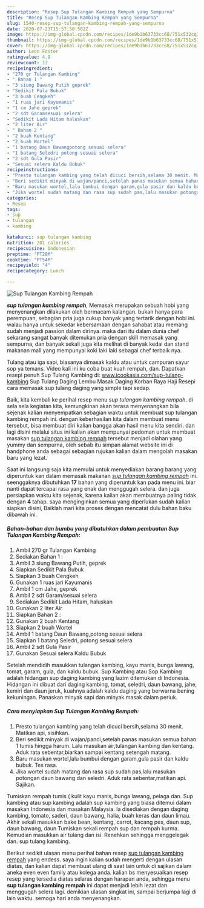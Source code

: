 ```yaml
---
description: "Resep Sup Tulangan Kambing Rempah yang Sempurna"
title: "Resep Sup Tulangan Kambing Rempah yang Sempurna"
slug: 1540-resep-sup-tulangan-kambing-rempah-yang-sempurna
date: 2020-07-23T15:57:50.582Z
image: https://img-global.cpcdn.com/recipes/1de9b1b63733cc68/751x532cq70/sup-tulangan-kambing-rempah-foto-resep-utama.jpg
thumbnail: https://img-global.cpcdn.com/recipes/1de9b1b63733cc68/751x532cq70/sup-tulangan-kambing-rempah-foto-resep-utama.jpg
cover: https://img-global.cpcdn.com/recipes/1de9b1b63733cc68/751x532cq70/sup-tulangan-kambing-rempah-foto-resep-utama.jpg
author: Leon Foster
ratingvalue: 4.9
reviewcount: 13
recipeingredient:
- "270 gr Tulangan Kambing"
- " Bahan 1 "
- "3 siung Bawang Putih geprek"
- "Sedikit Pala Bubuk"
- "3 buah Cengkeh"
- "1 ruas jari Kayumanis"
- "1 cm Jahe geprek"
- "2 sdt Garamsesuai selera"
- "Sedikit Lada Hitam haluskan"
- "2 liter Air"
- " Bahan 2 "
- "2 buah Kentang"
- "2 buah Wortel"
- "1 batang Daun Bawangpotong sesuai selera"
- "1 batang Seledri potong sesuai selera"
- "2 sdt Gula Pasir"
- "Sesuai selera Kaldu Bubuk"
recipeinstructions:
- "Presto tulangan kambing yang telah dicuci bersih,selama 30 menit. Matikan api, sisihkan."
- "Beri sedikit minyak di wajan/panci,setelah panas masukan semua bahan 1 tumis hingga harum. Lalu masukan air,tulangan kambing dan kentang. Aduk rata sebentar,biarkan sampai kentang setengah matang."
- "Baru masukan wortel,lalu bumbui dengan garam,gula pasir dan kaldu bubuk. Tes rasa."
- "Jika wortel sudah matang dan rasa sup sudah pas,lalu masukan potongan daun bawang dan seledri. Aduk rata sebentar,matikan api. Sajikan."
categories:
- Resep
tags:
- sup
- tulangan
- kambing

katakunci: sup tulangan kambing 
nutrition: 201 calories
recipecuisine: Indonesian
preptime: "PT28M"
cooktime: "PT54M"
recipeyield: "4"
recipecategory: Lunch

---
```



![Sup Tulangan Kambing Rempah](https://img-global.cpcdn.com/recipes/1de9b1b63733cc68/751x532cq70/sup-tulangan-kambing-rempah-foto-resep-utama.jpg)

<b><i>sup tulangan kambing rempah</i></b>, Memasak merupakan sebuah hobi yang menyenangkan dilakukan oleh bermacam kalangan. bukan hanya para perempuan, sebagian pria juga cukup banyak yang tertarik dengan hobi ini. walau hanya untuk sekedar kebersamaan dengan sahabat atau memang sudah menjadi passion dalam dirinya. maka dari itu dalam dunia chef sekarang sangat banyak ditemukan pria dengan skill memasak yang sempurna, dan banyak sekali juga kita melihat di banyak kedai dan stand makanan mall yang mempunyai koki laki laki sebagai chef terbaik nya.

Tulang atau iga sapi, biasanya dimasak kaldu atau untuk campuran sayur sop ya temans. Video kali ini ku coba buat kuah rempah, dan. Dapatkan resepi penuh Sup Tulang Kambing di: www.icookasia.com/sup-tulang-kambing Sup Tulang Daging Lembu Masak Daging Korban Raya Haji Resepi cara memasak sup tulang daging yang simple tapi sedap.

Baik, kita kembali ke perihal resep menu <i>sup tulangan kambing rempah</i>. di sela sela kegiatan kita, kemungkinan akan terasa menyenangkan bila sejenak kalian menyempatkan sebagian waktu untuk membuat sup tulangan kambing rempah ini. dengan keberhasilan kita dalam membuat menu tersebut, bisa membuat diri kalian bangga akan hasil menu kita sendiri. dan lagi disini melalui situs ini kalian akan mempunyai pedoman untuk membuat masakan <u>sup tulangan kambing rempah</u> tersebut menjadi olahan yang yummy dan sempurna, oleh sebab itu simpan alamat website ini di handphone anda sebagai sebagian rujukan kalian dalam mengolah masakan baru yang lezat.


Saat ini langsung saja kita memulai untuk menyediakan barang barang yang diperuntuk kan dalam memasak makanan <u><i>sup tulangan kambing rempah</i></u> ini. seenggaknya dibutuhkan <b>17</b> bahan yang diperuntuk kan pada menu ini. biar nanti dapat tercapai rasa yang enak dan menggugah selera. dan juga persiapkan waktu kita sejenak, karena kalian akan membuatnya paling tidak dengan <b>4</b> tahap. saya menginginkan semua yang diperlukan sudah kalian siapkan disini, Baiklah mari kita proses dengan mencatat dulu bahan baku dibawah ini.

<!--inarticleads1-->

##### Bahan-bahan dan bumbu yang dibutuhkan dalam pembuatan Sup Tulangan Kambing Rempah:

1. Ambil 270 gr Tulangan Kambing
1. Sediakan  Bahan 1 :
1. Ambil 3 siung Bawang Putih, geprek
1. Siapkan Sedikit Pala Bubuk
1. Siapkan 3 buah Cengkeh
1. Gunakan 1 ruas jari Kayumanis
1. Ambil 1 cm Jahe, geprek
1. Ambil 2 sdt Garam/sesuai selera
1. Sediakan Sedikit Lada Hitam, haluskan
1. Gunakan 2 liter Air
1. Siapkan  Bahan 2 :
1. Gunakan 2 buah Kentang
1. Siapkan 2 buah Wortel
1. Ambil 1 batang Daun Bawang,potong sesuai selera
1. Siapkan 1 batang Seledri, potong sesuai selera
1. Ambil 2 sdt Gula Pasir
1. Gunakan Sesuai selera Kaldu Bubuk


Setelah mendidih masukkan tulangan kambing, kayu manis, bunga lawang, tomat, garam, gula, dan kaldu bubuk. Sup Kambing atau Sop Kambing adalah hidangan sup daging kambing yang lazim ditemukan di Indonesia. Hidangan ini dibuat dari daging kambing, tomat, seledri, daun bawang, jahe, kemiri dan daun jeruk, kuahnya adalah kaldu daging yang berwarna bening kekuningan. Panaskan minyak sapi dan minyak masak dalam periuk. 

<!--inarticleads2-->

##### Cara menyiapkan Sup Tulangan Kambing Rempah:

1. Presto tulangan kambing yang telah dicuci bersih,selama 30 menit. Matikan api, sisihkan.
1. Beri sedikit minyak di wajan/panci,setelah panas masukan semua bahan 1 tumis hingga harum. Lalu masukan air,tulangan kambing dan kentang. Aduk rata sebentar,biarkan sampai kentang setengah matang.
1. Baru masukan wortel,lalu bumbui dengan garam,gula pasir dan kaldu bubuk. Tes rasa.
1. Jika wortel sudah matang dan rasa sup sudah pas,lalu masukan potongan daun bawang dan seledri. Aduk rata sebentar,matikan api. Sajikan.


Tumiskan rempah tumis ( kulit kayu manis, bunga lawang, pelaga dan. Sup kambing atau sup kambing adalah sup kambing yang biasa ditemui dalam masakan Indonesia dan masakan Malaysia. Ia disediakan dengan daging kambing, tomato, saderi, daun bawang, halia, buah keras dan daun limau. Akhir sekali masukkan bake bean, kentang, carrot, kacang pes, daun sup, daun bawang, daun Tumiskan sekali rempah sup dan rempah kurma. ‎Kemudian masukkan air tulang dan isi. Renehkan sehingga menggelegak dan. sup tulang kambing. 

Berikut sedikit ulasan menu perihal bahan resep <u>sup tulangan kambing rempah</u> yang endess. saya ingin kalian sudah mengerti dengan ulasan diatas, dan kalian dapat membuat ulang di saat lain untuk di sajikan dalam aneka even even family atau kolega anda. kalian bs menyesuaikan resep resep yang tersedia diatas selaras dengan harapan anda, sehingga menu <b>sup tulangan kambing rempah</b> ini dapat menjadi lebih lezat dan menggugah selera lagi. demikian ulasan singkat ini, sampai berjumpa lagi di lain waktu. semoga hari anda menyenangkan.
